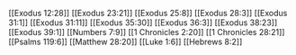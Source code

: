[[Exodus 12:28]]
[[Exodus 23:21]]
[[Exodus 25:8]]
[[Exodus 28:3]]
[[Exodus 31:1]]
[[Exodus 31:11]]
[[Exodus 35:30]]
[[Exodus 36:3]]
[[Exodus 38:23]]
[[Exodus 39:1]]
[[Numbers 7:9]]
[[1 Chronicles 2:20]]
[[1 Chronicles 28:21]]
[[Psalms 119:6]]
[[Matthew 28:20]]
[[Luke 1:6]]
[[Hebrews 8:2]]

